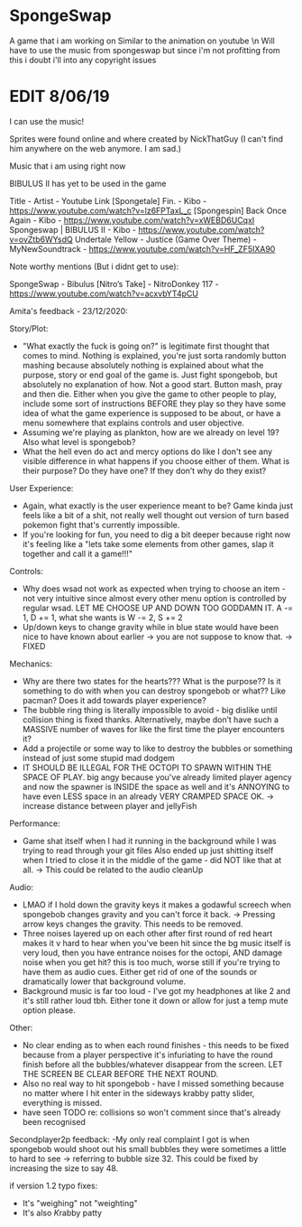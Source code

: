 # SpongeSwap
A game that i am working on
Similar to the animation on youtube \n
Will have to use the music from spongeswap but since i'm not profitting from this i doubt i'll into any copyright issues


# EDIT 8/06/19
I can use the music!

Sprites were found online and where created by NickThatGuy (I can't find him anywhere on the web anymore. I am sad.)


Music that i am using right now

BIBULUS II has yet to be used in the game

Title             								- 		Artist 			- Youtube Link
[Spongetale] Fin. 								-	 	Kibo 			- https://www.youtube.com/watch?v=lz6FPTaxL_c
[Spongespin] Back Once Again					- 		Kibo			- https://www.youtube.com/watch?v=xWEBD6UCqxI
Spongeswap | BIBULUS II 						- 		Kibo			- https://www.youtube.com/watch?v=ovZtb6WYsdQ
Undertale Yellow - Justice (Game Over Theme)	- 		MyNewSoundtrack	- https://www.youtube.com/watch?v=HF_ZF5IXA90


Note worthy mentions (But i didnt get to use):

SpongeSwap - Bibulus [Nitro’s Take] 	-  NitroDonkey 117	- https://www.youtube.com/watch?v=acxvbYT4pCU


Amita's feedback - 23/12/2020:

Story/Plot: 
- "What exactly the fuck is going on?" is legitimate first thought that comes to mind. Nothing is explained, you're just sorta randomly button mashing because absolutely nothing is explained about what the purpose, story or end goal of the game is. Just fight spongebob, but absolutely no explanation of how. Not a good start. Button mash, pray and then die. Either when you give the game to other people to play, include some sort of instructions BEFORE they play so they have some idea of what the game experience is supposed to be about, or have a menu somewhere that explains controls and user objective. 
- Assuming we're playing as plankton, how are we already on level 19? Also what level is spongebob? 
- What the hell even do act and mercy options do like I don't see any visible difference in what happens if you choose either of them. What is their purpose? Do they have one? If they don’t why do they exist? 

User Experience: 
- Again, what exactly is the user experience meant to be? Game kinda just feels like a bit of a shit, not really well thought out version of turn based pokemon fight that's currently impossible. 
- If you're looking for fun, you need to dig a bit deeper because right now it's feeling like a "lets take some elements from other games, slap it together and call it a game!!!" 

Controls: 
- Why does wsad not work as expected when trying to choose an item - not very intuitive since almost every other menu option is controlled by regular wsad. LET ME CHOOSE UP AND DOWN TOO GODDAMN IT. A -= 1, D += 1, what she wants is W -= 2, S += 2
- Up/down keys to change gravity while in blue state would have been nice to have known about earlier -> you are not suppose to know that. -> FIXED


Mechanics: 
- Why are there two states for the hearts??? What is the purpose?? Is it something to do with when you can destroy spongebob or what?? Like pacman? Does it add towards player experience? 
- The bubble ring thing is literally impossible to avoid - big dislike until collision thing is fixed thanks. Alternatively, maybe don’t have such a MASSIVE number of waves for like the first time the player encounters it?
- Add a projectile or some way to like to destroy the bubbles or something instead of just some stupid mad dodgem 
- IT SHOULD BE ILLEGAL FOR THE OCTOPI TO SPAWN WITHIN THE SPACE OF PLAY. big angy because you've already limited player agency and now the spawner is INSIDE the space as well and it's ANNOYING to have even LESS space in an already VERY CRAMPED SPACE OK. -> increase distance between player and jellyFish

Performance: 
- Game shat itself when I had it running in the background while I was trying to read through your git files 
Also ended up just shitting itself when I tried to close it in the middle of the game - did NOT like that at all. -> This could be related to the audio cleanUp

Audio: 
- LMAO if I hold down the gravity keys it makes a godawful screech when spongebob changes gravity and you can't force it back. -> Pressing arrow keys changes the gravity. This needs to be removed. 
- Three noises layered up on each other after first round of red heart makes it v hard to hear when you've been hit since the bg music itself is very loud, then you have entrance noises for the octopi, AND damage noise when you get hit? this is too much, worse still if you're trying to have them as audio cues. Either get rid of one of the sounds or dramatically lower that background volume. 
- Background music is far too loud - I've got my headphones at like 2 and it's still rather loud tbh. Either tone it down or allow for just a temp mute option please.

Other: 
- No clear ending as to when each round finishes - this needs to be fixed because from a player perspective it's infuriating to have the round finish before all the bubbles/whatever disappear from the screen. LET THE SCREEN BE CLEAR BEFORE THE NEXT ROUND.  
- Also no real way to hit spongebob - have I missed something because no matter where I hit enter in the sideways krabby patty slider, everything is missed. 
-  have seen TODO re: collisions so won't comment since that's already been recognised

Secondplayer2p feedback:
-My only real complaint I got is when spongebob would shoot out his small bubbles they were sometimes a little to hard to see
-> referring to bubble size 32. This could be fixed by increasing the size to say 48. 


if version 1.2
typo fixes:
- It's "weighing" not "weighting" 
- It's also *K*rabby patty 

